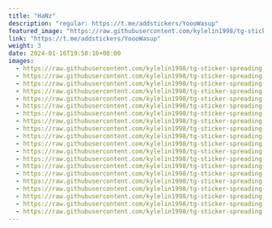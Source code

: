 ```yaml
---
title: "HaNz"
description: "regular: https://t.me/addstickers/YoooWasup"
featured_image: "https://raw.githubusercontent.com/kylelin1998/tg-sticker-spreading-worldwide-images/main/img/40f2c971-7a33-4d2c-acfe-f44d1c7eab38.jpg"
link: "https://t.me/addstickers/YoooWasup"
weight: 3
date: 2024-01-16T19:50:16+08:00
images:
  - https://raw.githubusercontent.com/kylelin1998/tg-sticker-spreading-worldwide-images/main/img/40f2c971-7a33-4d2c-acfe-f44d1c7eab38.jpg
  - https://raw.githubusercontent.com/kylelin1998/tg-sticker-spreading-worldwide-images/main/img/d5095258-5ae6-4736-93c2-c74ef56dcbe9.jpg
  - https://raw.githubusercontent.com/kylelin1998/tg-sticker-spreading-worldwide-images/main/img/d3a8206c-cc6b-4ab6-ac2e-61d04106ecac.jpg
  - https://raw.githubusercontent.com/kylelin1998/tg-sticker-spreading-worldwide-images/main/img/4737b520-ae93-4b39-99c6-151b3cdf4993.jpg
  - https://raw.githubusercontent.com/kylelin1998/tg-sticker-spreading-worldwide-images/main/img/e3a36e6d-0060-43c0-8c4c-2d8a6014b9e5.jpg
  - https://raw.githubusercontent.com/kylelin1998/tg-sticker-spreading-worldwide-images/main/img/d22334e3-aeaa-4899-a067-4a2217da7dc4.jpg
  - https://raw.githubusercontent.com/kylelin1998/tg-sticker-spreading-worldwide-images/main/img/92b49953-783c-463e-bfb2-53527b8d13b8.jpg
  - https://raw.githubusercontent.com/kylelin1998/tg-sticker-spreading-worldwide-images/main/img/40330d14-d22a-47d8-a2e8-19e727a6245e.jpg
  - https://raw.githubusercontent.com/kylelin1998/tg-sticker-spreading-worldwide-images/main/img/22b90f99-e35c-4c0e-96de-b046d1235293.jpg
  - https://raw.githubusercontent.com/kylelin1998/tg-sticker-spreading-worldwide-images/main/img/3b85dc93-2fe3-49e0-bbac-51166e7ab8f5.jpg
  - https://raw.githubusercontent.com/kylelin1998/tg-sticker-spreading-worldwide-images/main/img/0c62f1be-e029-40f1-ac03-5af5a49fa2ec.jpg
  - https://raw.githubusercontent.com/kylelin1998/tg-sticker-spreading-worldwide-images/main/img/d392ac62-23a2-43cd-8103-3ab5f0ba3063.jpg
  - https://raw.githubusercontent.com/kylelin1998/tg-sticker-spreading-worldwide-images/main/img/ff845087-d28c-46f2-9daa-86dfd071a895.jpg
  - https://raw.githubusercontent.com/kylelin1998/tg-sticker-spreading-worldwide-images/main/img/6e30ccd0-4642-4247-822c-1068649e007e.jpg
  - https://raw.githubusercontent.com/kylelin1998/tg-sticker-spreading-worldwide-images/main/img/b0be03a0-ae63-4c6e-bfe7-ec5fe5065fbc.jpg
  - https://raw.githubusercontent.com/kylelin1998/tg-sticker-spreading-worldwide-images/main/img/b3ea5008-608e-469c-9165-b9ef4f9869e1.jpg
  - https://raw.githubusercontent.com/kylelin1998/tg-sticker-spreading-worldwide-images/main/img/afe55093-6d85-4079-9a11-dfa4dd4ed27c.jpg
  - https://raw.githubusercontent.com/kylelin1998/tg-sticker-spreading-worldwide-images/main/img/c0be413f-110d-4933-a408-04aa3fe9f0fa.jpg
  - https://raw.githubusercontent.com/kylelin1998/tg-sticker-spreading-worldwide-images/main/img/1d8a8821-07f0-4493-b1ca-20b3465b0ea3.jpg
  - https://raw.githubusercontent.com/kylelin1998/tg-sticker-spreading-worldwide-images/main/img/3abf7d05-1629-4a70-ad2a-f94838c93e63.jpg
---
```

